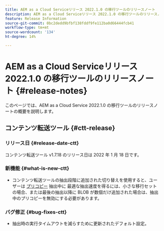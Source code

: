 ```yaml
---
title: AEM as a Cloud Serviceリリース 2022.1.0 の移行ツールのリリースノート
description: AEM as a Cloud Serviceリリース 2022.1.0 の移行ツールのリリースノート
feature: Release Information
source-git-commit: 0bc2dedd9bfbf138fddf9fe112ba0d66444fcb41
workflow-type: tm+mt
source-wordcount: '134'
ht-degree: 14%

---
```



# AEM as a Cloud Serviceリリース 2022.1.0 の移行ツールのリリースノート {#release-notes}

このページでは、AEM as a Cloud Service 2022.1.0 の移行ツールのリリースノートの概要を説明します。

## コンテンツ転送ツール {#ctt-release}

### リリース日 {#release-date-ctt}

コンテンツ転送ツール v1.7.18 のリリース日は 2022 年 1 月 18 日です。

### 新機能 {#what-is-new-ctt}

* コンテンツ転送ツールの抽出段階に追加された切り替えを使用すると、ユーザーは [プリコピー](https://experienceleague.adobe.com/docs/experience-manager-cloud-service/moving/cloud-migration/content-transfer-tool/handling-large-content-repositories.html?lang=ja) 抽出中に 最適な抽出速度を得るには、小さな移行セットの場合、または最後の抽出以降に BLOB が数個だけ追加された場合は、抽出中のプリコピーを無効にする必要があります。

### バグ修正 {#bug-fixes-ctt}

* 抽出時の実行タイムアウトを減らすために更新されたデフォルト設定。
